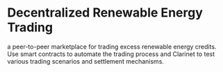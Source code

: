 # Decentralized Renewable Energy Trading
 a peer-to-peer marketplace for trading excess renewable energy credits. Use smart contracts to automate the trading process and Clarinet to test various trading scenarios and settlement mechanisms.

